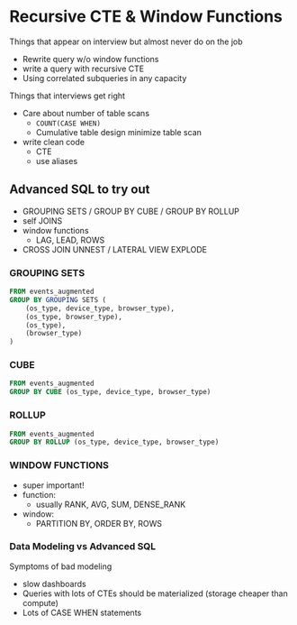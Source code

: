 # Recursive CTE & Window Functions

Things that appear on interview but almost never do on the job
- Rewrite query w/o window functions
- write a query with recursive CTE
- Using correlated subqueries in any capacity

Things that interviews get right 
- Care about number of table scans
    - `COUNT(CASE WHEN)`
    - Cumulative table design minimize table scan
- write clean code
    - CTE 
    - use aliases

## Advanced SQL to try out
- GROUPING SETS / GROUP BY CUBE / GROUP BY ROLLUP
- self JOINS
- window functions 
    - LAG, LEAD, ROWS 
- CROSS JOIN UNNEST / LATERAL VIEW EXPLODE

### GROUPING SETS
```sql
FROM events_augmented
GROUP BY GROUPING SETS (
    (os_type, device_type, browser_type),
    (os_type, browser_type),
    (os_type),
    (browser_type)
)
```

### CUBE
```sql
FROM events_augmented
GROUP BY CUBE (os_type, device_type, browser_type)
```

### ROLLUP
```sql
FROM events_augmented
GROUP BY ROLLUP (os_type, device_type, browser_type)
```

### WINDOW FUNCTIONS
- super important!
- function:
    - usually RANK, AVG, SUM, DENSE_RANK
- window:
    - PARTITION BY, ORDER BY, ROWS

### Data Modeling vs Advanced SQL
Symptoms of bad modeling
- slow dashboards
- Queries with lots of CTEs should be materialized (storage cheaper than compute)
- Lots of CASE WHEN statements